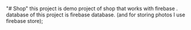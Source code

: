 "# Shop" 
this project is demo project of shop that works with firebase .
database of this project is firebase database.
(and for storing photos I use firebase store);
